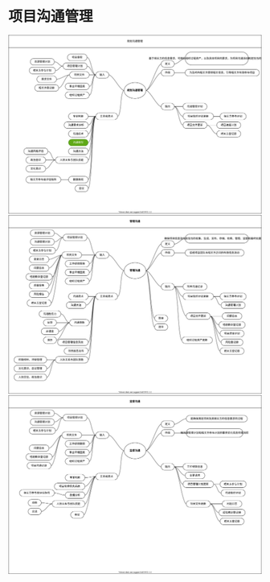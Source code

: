 # 项目沟通管理

![规划沟通管理](./communication.drawio.svg '规划沟通管理')
![管理沟通](./communication-management.drawio.svg '管理沟通')
![监督沟通](./communication-supervisor.drawio.svg '监督沟通')